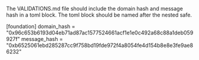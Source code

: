 The VALIDATIONS.md file should include the domain hash and message hash in a toml block.
The toml block should be named after the nested safe.

[foundation]
domain_hash = "0x96c653b6193d04eb71ad87ac1577524661acf1e1e0c492a68c88a1deb059927f"
message_hash = "0xb6525061ebd285287cc9f758bd19fde972f4a8054fe4d154b8e8e3fe9ae86232"